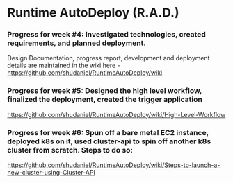 # Runtime AutoDeploy (R.A.D.)

### Progress for week #4: Investigated technologies, created requirements, and planned deployment. 
Design Documentation, progress report, development and deployment details are maintained in the wiki here - 
https://github.com/shudaniel/RuntimeAutoDeploy/wiki 

### Progress for week #5: Designed the high level workflow, finalized the deployment, created the trigger application
https://github.com/shudaniel/RuntimeAutoDeploy/wiki/High-Level-Workflow

### Progress for week #6: Spun off a bare metal EC2 instance, deployed k8s on it, used cluster-api to spin off another k8s cluster from scratch. Steps to do so: 
https://github.com/shudaniel/RuntimeAutoDeploy/wiki/Steps-to-launch-a-new-cluster-using-Cluster-API
